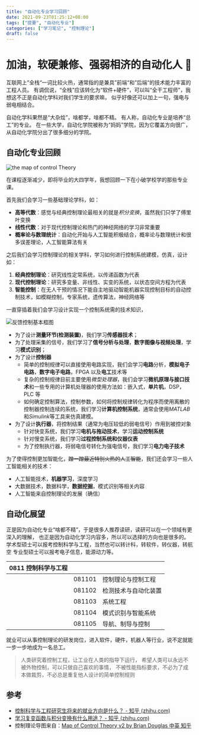 ```yaml
---
title: "自动化专业学习回顾"
date: 2021-09-23T01:25:12+08:00
tags: ["提要", "自动化专业"]
categories: ["学习笔记", "控制理论"]
draft: false
---
```


# 加油，软硬兼修、强弱相济的自动化人 🤖

互联网上”全栈“一词比较火热，通常指的是兼具”前端“和”后端“的技术能力丰富的工程人员。
有调侃说，“全栈”应该转化为“软件+硬件”，可以叫“全干工程师”，我想这不正是自动化学科对我们学生的要求嘛，
似乎好像还可以加上一句，强电与弱电相结合。

自动化学科果然是“大杂烩”，啥都学，啥都不精。
有人称，自动化专业是培养“总工”的专业。
在一些大学，自动化学院被称为“妈妈”学院，因为它覆盖方向很广，从自动化学院分出了很多细分的学院。

## 自动化专业回顾

![the map of control Theory](https://pic4.zhimg.com/80/v2-f554bb4b02c039263422c446a61c2883_1440w.jpg)

在课程逐渐减少，即将毕业的大四学年，我想回顾一下在小破学校学的那些专业课。

首先我们会学习一些基础理论学科，如：

- **高等代数**：感觉与经典控制理论最相关的就是*积分变换*，虽然我们只学了傅里叶变换
- **线性代数**：对于现代控制理论和热门的神经网络的学习非常重要
- **概率论与数理统计**：自动化开始与人工智能积极结合，概率论与数理统计和很多误差理论，人工智能算法有关

之后我们会学习控制理论的相关学科，学习如何进行控制系统建模，仿真，设计如：

1. **经典控制理论**：研究线性定常系统，以传递函数为代表
2. **现代控制理论**：研究多变量、非线性、实变的系统，以状态空间方程为代表
3. **智能控制**：在无人干预的情况下能自主地驱动智能机器实现控制目标的自动控制技术，如模糊控制，专家系统，遗传算法，神经网络等

一直穿插着我们会学习设计实现一个控制系统需的技术知识，

![反馈控制基本框图](https://gss0.baidu.com/-vo3dSag_xI4khGko9WTAnF6hhy/zhidao/pic/item/7a899e510fb30f2457fe1db7c695d143ad4b0319.jpg)

- 为了设计**测量环节(检测装置)**，我们学习**传感器技术**；
- 为了处理采集的信号，我们学习了**信号分析与处理**，**数字图像与视频处理**，学习**模式识别**；
- 为了设计**控制器**
  - 简单的控制规律可以直接使用电路实现，我们会学习**电路**分析，**模拟电子电路**，**数字电子电路**，FPGA 以及**电工**技术等
  - 复杂的控制规律目前主要使用*微型处理器*，我们会学习**微机原理与接口技术**和一些专用的计算机处理器的使用方法如：嵌入式，**单片机**，DSP，PLC 等
  - 如何确定控制算法，控制参数，如何将控制规律转化为程序而使用离散的控制器控制连续的系统，我们学习**计算机控制系统**，通常会使用*MATLAB*和*Simulink*等工具来仿真建模。
- 为了设计**执行器**，将控制结果（通常为电压较低的弱电信号）作用到被控对象
  - 针对快变系统，我们学习**电机与拖动技术**，学习**运动控制系统**
  - 针对慢变系统，我们学习**过程控制系统和仪器仪表**
  - 为了控制执行器，将弱电信号转化为强电信号，我们学习**电力电子技术**

为了使得控制更加智能化，~~蹭一蹭最近特别火热的人工智能~~，我们还会学习一些人工智能相关的技术：

- 人工智能技术，**机器学习**，深度学习
- 大数据技术，数据科学，**数据挖掘**，模式识别等相关内容
- 人工智能来自控制理论的发展（确信）

## 自动化展望

正是因为自动化专业“啥都不精”，于是很多人推荐读研，读研可以在一个领域有更深入的理解，
也正是因为自动化学习内容多，所以可以选择的方向也是很多的。
学术型硕士可以报考控制科学与工程，当然也可以转计科，转软件，转仪器，转航空
专业型硕士可以报考电子信息，能源动力等。

| 0811 控制科学与工程 |        |                      |
| ------------------- | ------ | -------------------- |
|                     | 081101 | 控制理论与控制工程   |
|                     | 081102 | 检测技术与自动化装置 |
|                     | 081103 | 系统工程             |
|                     | 081104 | 模式识别与智能系统   |
|                     | 081105 | 导航、制导与控制     |

就业可以从事控制理论的研发岗位，进入软件，硬件，机器人等行业，说不定就能一步一步地成为一名总工。

> 人类研究着控制工程，让工业在人类的指导下运行，
> 希望人类可以永远不被外物控制，可以只做自己喜欢的事情，
> 不被性能指标要求，不必为了成本做裁剪，不必总是重复他人设计的简单控制规则

## 参考

- [控制科学与工程研究生将来的就业方向是什么？ - 知乎 (zhihu.com)](https://www.zhihu.com/question/267266116)
- [学习复变函数与积分变换有什么用途？ - 知乎 (zhihu.com)](https://www.zhihu.com/question/31123817)
- 控制理论导图来自：[Map of Control Theory v2 by Brian Douglas 中英 知乎](https://zhuanlan.zhihu.com/p/134556538)
